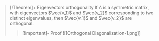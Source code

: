 >[!Theorem]+ Eigenvectors orthogonality 
>If $A$ is a symmetric matrix, with eigenvectors $\vec{v_1}$ and $\vec{v_2}$ corresponding to two distinct eigenvalues, then $\vec{v_1}$ and $\vec{v_2}$ are orthogonal.
>>[!important]- Proof
>>![[Orthogonal Diagonalization-1.png]]


